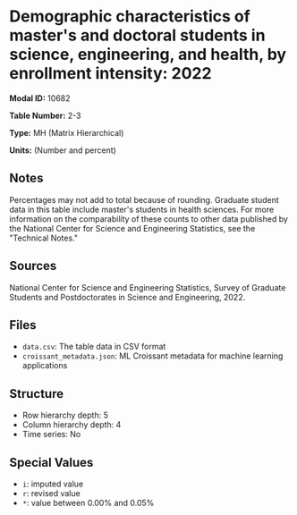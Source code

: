 # Demographic characteristics of master's and doctoral students in science, engineering, and health, by enrollment intensity: 2022

**Modal ID:** 10682

**Table Number:** 2-3

**Type:** MH (Matrix Hierarchical)

**Units:** (Number and percent)

## Notes

Percentages may not add to total because of rounding. Graduate student data in this table include master's students in health sciences. For more information on the comparability of these counts to other data published by the National Center for Science and Engineering Statistics, see the "Technical Notes."

## Sources

National Center for Science and Engineering Statistics, Survey of Graduate Students and Postdoctorates in Science and Engineering, 2022.

## Files

- `data.csv`: The table data in CSV format
- `croissant_metadata.json`: ML Croissant metadata for machine learning applications

## Structure

- Row hierarchy depth: 5
- Column hierarchy depth: 4
- Time series: No

## Special Values

- `i`: imputed value
- `r`: revised value
- `*`: value between 0.00% and 0.05%
